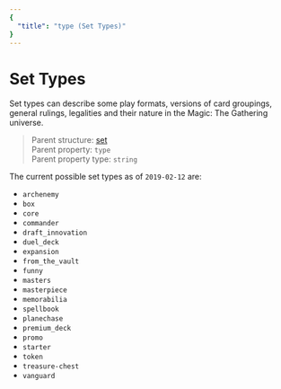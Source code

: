 ```yaml
---
{
  "title": "type (Set Types)"
}
---
```


# Set Types

Set types can describe some play formats, versions of card groupings, general rulings, legalities and their nature in the Magic: The Gathering universe.

> Parent structure: [set](../set)  
> Parent property: `type`  
> Parent property type: `string`

The current possible set types as of `2019-02-12` are:

  - `archenemy`
  - `box`
  - `core`
  - `commander`
  - `draft_innovation`
  - `duel_deck`
  - `expansion`
  - `from_the_vault`
  - `funny`
  - `masters`
  - `masterpiece`
  - `memorabilia`
  - `spellbook`
  - `planechase`
  - `premium_deck`
  - `promo`
  - `starter`
  - `token`
  - `treasure-chest`
  - `vanguard`